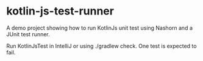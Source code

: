 # kotlin-js-test-runner

A demo project showing how to run KotlinJs unit test using Nashorn and a JUnit test runner.

Run KotlinJsTest in IntelliJ or using ./gradlew check. One test is expected to fail.
